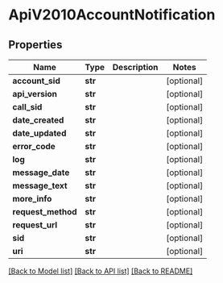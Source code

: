 # ApiV2010AccountNotification

## Properties
Name | Type | Description | Notes
------------ | ------------- | ------------- | -------------
**account_sid** | **str** |  | [optional] 
**api_version** | **str** |  | [optional] 
**call_sid** | **str** |  | [optional] 
**date_created** | **str** |  | [optional] 
**date_updated** | **str** |  | [optional] 
**error_code** | **str** |  | [optional] 
**log** | **str** |  | [optional] 
**message_date** | **str** |  | [optional] 
**message_text** | **str** |  | [optional] 
**more_info** | **str** |  | [optional] 
**request_method** | **str** |  | [optional] 
**request_url** | **str** |  | [optional] 
**sid** | **str** |  | [optional] 
**uri** | **str** |  | [optional] 

[[Back to Model list]](../README.md#documentation-for-models) [[Back to API list]](../README.md#documentation-for-api-endpoints) [[Back to README]](../README.md)


